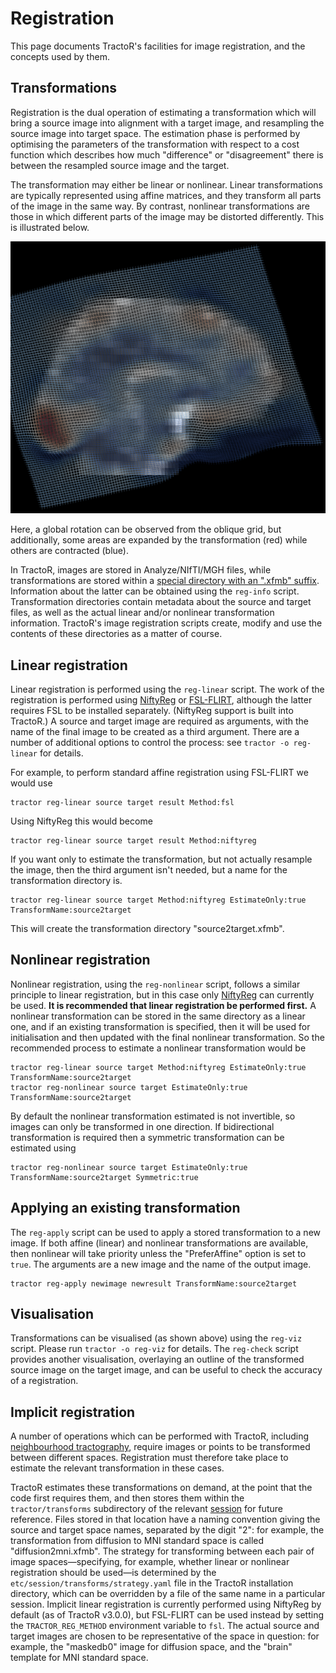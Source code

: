 # Registration

This page documents TractoR's facilities for image registration, and the concepts used by them.

## Transformations

Registration is the dual operation of estimating a transformation which will bring a source image into alignment with a target image, and resampling the source image into target space. The estimation phase is performed by optimising the parameters of the transformation with respect to a cost function which describes how much "difference" or "disagreement" there is between the resampled source image and the target.

The transformation may either be linear or nonlinear. Linear transformations are typically represented using affine matrices, and they transform all parts of the image in the same way. By contrast, nonlinear transformations are those in which different parts of the image may be distorted differently. This is illustrated below.

![Nonlinear transformation](transform.png)

Here, a global rotation can be observed from the oblique grid, but additionally, some areas are expanded by the transformation (red) while others are contracted (blue).

In TractoR, images are stored in Analyze/NIfTI/MGH files, while transformations are stored within a [special directory with an ".xfmb" suffix](conventions.html#file-types). Information about the latter can be obtained using the `reg-info` script. Transformation directories contain metadata about the source and target files, as well as the actual linear and/or nonlinear transformation information. TractoR's image registration scripts create, modify and use the contents of these directories as a matter of course.

## Linear registration

Linear registration is performed using the `reg-linear` script. The work of the registration is performed using [NiftyReg](http://www0.cs.ucl.ac.uk/staff/M.Modat/Marcs_Page/Software.html) or [FSL-FLIRT](http://fsl.fmrib.ox.ac.uk/fsl/fslwiki/FLIRT), although the latter requires FSL to be installed separately. (NiftyReg support is built into TractoR.) A source and target image are required as arguments, with the name of the final image to be created as a third argument. There are a number of additional options to control the process: see `tractor -o reg-linear` for details.

For example, to perform standard affine registration using FSL-FLIRT we would use

    tractor reg-linear source target result Method:fsl

Using NiftyReg this would become

    tractor reg-linear source target result Method:niftyreg

If you want only to estimate the transformation, but not actually resample the image, then the third argument isn't needed, but a name for the transformation directory is.

    tractor reg-linear source target Method:niftyreg EstimateOnly:true TransformName:source2target

This will create the transformation directory "source2target.xfmb".

## Nonlinear registration

Nonlinear registration, using the `reg-nonlinear` script, follows a similar principle to linear registration, but in this case only [NiftyReg](http://www0.cs.ucl.ac.uk/staff/M.Modat/Marcs_Page/Software.html) can currently be used. **It is recommended that linear registration be performed first.** A nonlinear transformation can be stored in the same directory as a linear one, and if an existing transformation is specified, then it will be used for initialisation and then updated with the final nonlinear transformation. So the recommended process to estimate a nonlinear transformation would be

    tractor reg-linear source target Method:niftyreg EstimateOnly:true TransformName:source2target
    tractor reg-nonlinear source target EstimateOnly:true TransformName:source2target

By default the nonlinear transformation estimated is not invertible, so images can only be transformed in one direction. If bidirectional transformation is required then a symmetric transformation can be estimated using

    tractor reg-nonlinear source target EstimateOnly:true TransformName:source2target Symmetric:true

## Applying an existing transformation

The `reg-apply` script can be used to apply a stored transformation to a new image. If both affine (linear) and nonlinear transformations are available, then nonlinear will take priority unless the "PreferAffine" option is set to `true`. The arguments are a new image and the name of the output image.

    tractor reg-apply newimage newresult TransformName:source2target

## Visualisation

Transformations can be visualised (as shown above) using the `reg-viz` script. Please run `tractor -o reg-viz` for details. The `reg-check` script provides another visualisation, overlaying an outline of the transformed source image on the target image, and can be useful to check the accuracy of a registration.

## Implicit registration

A number of operations which can be performed with TractoR, including [neighbourhood tractography](PNT-tutorial.html), require images or points to be transformed between different spaces. Registration must therefore take place to estimate the relevant transformation in these cases.

TractoR estimates these transformations on demand, at the point that the code first requires them, and then stores them within the `tractor/transforms` subdirectory of the relevant [session](conventions.html) for future reference. Files stored in that location have a naming convention giving the source and target space names, separated by the digit "2": for example, the transformation from diffusion to MNI standard space is called "diffusion2mni.xfmb". The strategy for transforming between each pair of image spaces—specifying, for example, whether linear or nonlinear registration should be used—is determined by the `etc/session/transforms/strategy.yaml` file in the TractoR installation directory, which can be overridden by a file of the same name in a particular session. Implicit linear registration is currently performed using NiftyReg by default (as of TractoR v3.0.0), but FSL-FLIRT can be used instead by setting the `TRACTOR_REG_METHOD` environment variable to `fsl`. The actual source and target images are chosen to be representative of the space in question: for example, the "maskedb0" image for diffusion space, and the "brain" template for MNI standard space.
